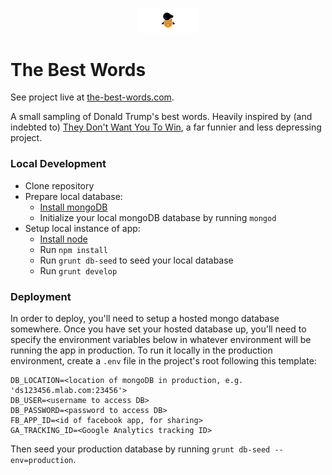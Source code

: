 <p align="center">
    <img src="https://raw.githubusercontent.com/filipemir/trump/master/public/static/img/face-orange.png" width="100px">
</p>

# The Best Words
See project live at [the-best-words.com](http://www.the-best-words.com).

A small sampling of Donald Trump's best words. Heavily inspired by (and indebted to)
[They Don't Want You To Win](http://www.theydontwantyouto.win), a far funnier and less depressing
project.

### Local Development
* Clone repository
* Prepare local database:
  * [Install mongoDB](https://www.mongodb.com/download-center)
  * Initialize your local mongoDB database by running `mongod`
* Setup local instance of app:
  * [Install node](https://nodejs.org/en/download/)
  * Run `npm install`
  * Run `grunt db-seed` to seed your local database
  * Run `grunt develop`

### Deployment
In order to deploy, you'll need to setup a hosted mongo database somewhere. Once you have set your hosted database up,
you'll need to specify the environment variables below in whatever environment will be running the app in production.
To run it locally in the production environment, create a `.env` file in the project's root following this template:

```
DB_LOCATION=<location of mongoDB in production, e.g. 'ds123456.mlab.com:23456'>
DB_USER=<username to access DB>
DB_PASSWORD=<password to access DB>
FB_APP_ID=<id of facebook app, for sharing>
GA_TRACKING_ID=<Google Analytics tracking ID>
```

Then seed your production database by running `grunt db-seed --env=production`.
